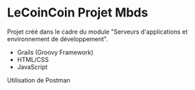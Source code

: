 # LeCoinCoin Projet Mbds

Projet créé dans le cadre du module "Serveurs d'applications et environnement de développement".

- Grails (Groovy Framework)
- HTML/CSS
- JavaScript

Utilisation de Postman
